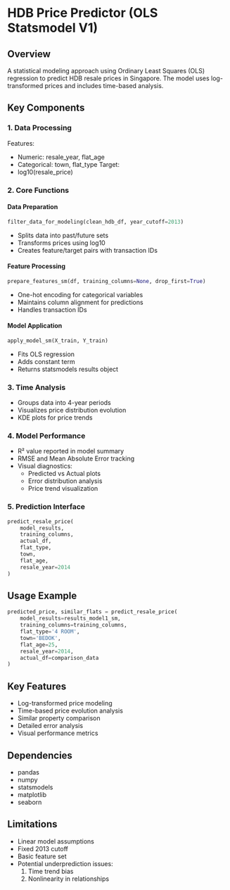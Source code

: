 # HDB Price Predictor (OLS Statsmodel V1)

## Overview
A statistical modeling approach using Ordinary Least Squares (OLS) regression to predict HDB resale prices in Singapore. The model uses log-transformed prices and includes time-based analysis.

## Key Components

### 1. Data Processing
Features:
- Numeric: resale_year, flat_age
- Categorical: town, flat_type
Target:
- log10(resale_price)


### 2. Core Functions

#### Data Preparation
```python
filter_data_for_modeling(clean_hdb_df, year_cutoff=2013)
```
- Splits data into past/future sets
- Transforms prices using log10
- Creates feature/target pairs with transaction IDs


#### Feature Processing
```python
prepare_features_sm(df, training_columns=None, drop_first=True)
```
- One-hot encoding for categorical variables
- Maintains column alignment for predictions
- Handles transaction IDs


#### Model Application
```python
apply_model_sm(X_train, Y_train)
```
- Fits OLS regression
- Adds constant term
- Returns statsmodels results object


### 3. Time Analysis
- Groups data into 4-year periods
- Visualizes price distribution evolution
- KDE plots for price trends

### 4. Model Performance
- R² value reported in model summary
- RMSE and Mean Absolute Error tracking
- Visual diagnostics:
  - Predicted vs Actual plots
  - Error distribution analysis
  - Price trend visualization

### 5. Prediction Interface
```python
predict_resale_price(
    model_results,
    training_columns,
    actual_df,
    flat_type,
    town,
    flat_age,
    resale_year=2014
)
```

## Usage Example
```python
predicted_price, similar_flats = predict_resale_price(
    model_results=results_model1_sm,
    training_columns=training_columns,
    flat_type='4 ROOM',
    town='BEDOK',
    flat_age=25,
    resale_year=2014,
    actual_df=comparison_data
)
```

## Key Features
- Log-transformed price modeling
- Time-based price evolution analysis
- Similar property comparison
- Detailed error analysis
- Visual performance metrics

## Dependencies
- pandas
- numpy
- statsmodels
- matplotlib
- seaborn

## Limitations
- Linear model assumptions
- Fixed 2013 cutoff
- Basic feature set
- Potential underprediction issues:
  1. Time trend bias
  2. Nonlinearity in relationships



